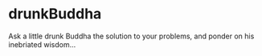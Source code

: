 # drunkBuddha

Ask a little drunk Buddha the solution to your problems, and ponder on his inebriated wisdom...
